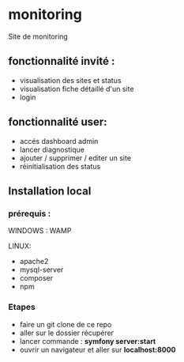 # monitoring 

Site de monitoring 

## fonctionnalité invité : 
- visualisation des sites et status
- visualisation fiche détaillé d'un site
- login
## fonctionnalité user:
- accés dashboard admin
- lancer diagnostique
- ajouter / supprimer / editer un site
- réinitialisation des status
  
## Installation local

### prérequis :

 WINDOWS : WAMP

 LINUX: 
  - apache2
  - mysql-server 
  - composer
  - npm
### Etapes  
- faire un git clone de ce repo
- aller sur le dossier récupérer
- lancer commande : **symfony server:start**
- ouvrir un navigateur et aller sur **localhost:8000**
